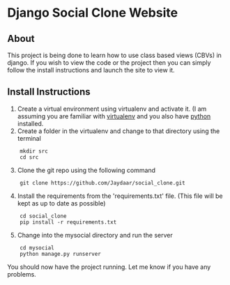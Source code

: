 # Django Social Clone Website

## About

This project is being done to learn how to use class based views (CBVs) in django. If you wish to view the code or the project then you can simply follow the install instructions and launch the site to view it.

## Install Instructions

1. Create a virtual environment using virtualenv and activate it. (I am assuming you are familiar with [virtualenv](https://virtualenv.pypa.io/en/stable/) and you also have [python](https://www.python.org/) installed.
2. Create a folder in the virtualenv and change to that directory using the terminal
```
    mkdir src
    cd src
```
3. Clone the git repo using the following command
```
    git clone https://github.com/Jaydaar/social_clone.git
```
4. Install the requirements from the 'requirements.txt' file. (This file will be kept as up to date as possible)
```
    cd social_clone
    pip install -r requirements.txt
```
5. Change into the mysocial directory and run the server
```
    cd mysocial
    python manage.py runserver
```

You should now have the project running. Let me know if you have any problems.
